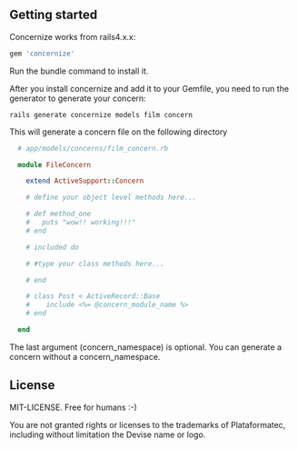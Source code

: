 ## Getting started

Concernize works from rails4.x.x:

```ruby
gem 'concernize'
```

Run the bundle command to install it.

After you install concernize and add it to your Gemfile, you need to run the generator to generate your concern:

```console
rails generate concernize models film concern
```

This will generate a concern file on the following directory

```ruby
  # app/models/concerns/film_concern.rb

  module FileConcern

    extend ActiveSupport::Concern

    # define your object level methods here...

    # def method_one
    #   puts "wow!! working!!!"
    # end

    # included do

    # #type your class methods here...

    # end

    # class Post < ActiveRecord::Base
    #    include <%= @concern_module_name %>
    # end

  end

```

The last argument (concern_namespace) is optional. You can generate a concern without a concern_namespace.

## License

MIT-LICENSE. Free for humans :-)

You are not granted rights or licenses to the trademarks of Plataformatec, including without limitation the Devise name or logo.